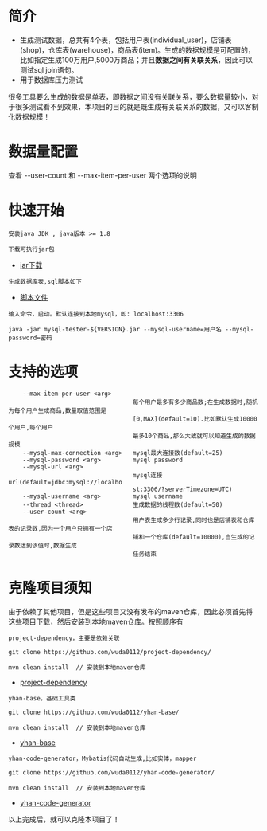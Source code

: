 # 简介
- 生成测试数据，总共有4个表，包括用户表(individual_user)，店铺表(shop)，仓库表(warehouse)，商品表(item)。生成的数据规模是可配置的，比如指定生成100万用户,5000万商品；并且**数据之间有关联关系**，因此可以测试sql join语句。
- 用于数据库压力测试


很多工具要么生成的数据是单表，即数据之间没有关联关系，要么数据量较小，对于很多测试看不到效果，本项目的目的就是既生成有关联关系的数据，又可以客制化数据规模！

# 数据量配置
查看 --user-count 和 --max-item-per-user 两个选项的说明

# 快速开始

```
安装java JDK , java版本 >= 1.8
```

```
下载可执行jar包
```
- [jar下载](https://github.com/wuda0112/mysql-tester/releases/)

```
生成数据库表,sql脚本如下
```
- [脚本文件](https://github.com/wuda0112/mysql-tester/blob/master/mysql_tester.sql)

```
输入命令，启动。默认连接到本地mysql，即: localhost:3306

java -jar mysql-tester-${VERSION}.jar --mysql-username=用户名 --mysql-password=密码
```

# 支持的选项

```
    --max-item-per-user <arg>
                                   每个用户最多有多少商品数;在生成数据时,随机为每个用户生成商品,数量取值范围是
                                   [0,MAX](default=10).比如默认生成10000个用户,每个用户
                                   最多10个商品,那么大致就可以知道生成的数据规模
    --mysql-max-connection <arg>   mysql最大连接数(default=25)
    --mysql-password <arg>         mysql password
    --mysql-url <arg>
                                   mysql连接url(default=jdbc:mysql://localho
                                   st:3306/?serverTimezone=UTC)
    --mysql-username <arg>         mysql username
    --thread <thread>              生成数据的线程数(default=50)
    --user-count <arg>
                                   用户表生成多少行记录,同时也是店铺表和仓库表的记录数,因为一个用户只拥有一个店
                                   铺和一个仓库(default=10000),当生成的记录数达到该值时,数据生成
                                   任务结束
```

# 克隆项目须知
由于依赖了其他项目，但是这些项目又没有发布的maven仓库，因此必须首先将这些项目下载，然后安装到本地maven仓库。按照顺序有

```
project-dependency，主要是依赖关联

git clone https://github.com/wuda0112/project-dependency/

mvn clean install  // 安装到本地maven仓库
```
- [project-dependency](https://github.com/wuda0112/project-dependency/)


```
yhan-base，基础工具类

git clone https://github.com/wuda0112/yhan-base/

mvn clean install  // 安装到本地maven仓库
```
- [yhan-base](https://github.com/wuda0112/yhan-base/)


```
yhan-code-generator，Mybatis代码自动生成,比如实体，mapper

git clone https://github.com/wuda0112/yhan-code-generator/

mvn clean install  // 安装到本地maven仓库
```
- [yhan-code-generator](https://github.com/wuda0112/yhan-code-generator/)


以上完成后，就可以克隆本项目了！

